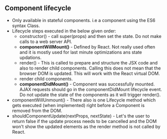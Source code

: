 ## Component lifecycle
* Only available in stateful components. i.e a component using the ES6 syntax Class.
* Lifecycle steps executed in the below given order:
  * constructor() - call super(props) and then set the state. Do not make calls to a web server API.
  * **componentWillMount()** - Defined by React. Not really used often and it is mostly used for last minute optimizations ans state updations.
  * render() - This is called to prepare and structure the JSX code and also to render child components. Calling this does not mean that the browser DOM is updated. This will work with the React virtual DOM.
  * render child components.
  * **componentDidMount()** - Component was successfully mounted. AJAX requests should go in the componentDidMount lifecycle event. Do not update the state of the components as it will trigger render().
* componentWillUnmount() - There also is one Lifecycle method which gets executed (when implemented) right before a Component is removed from the DOM.
* shouldComponentUpdate(nextProps, nextState) - Let's the user to return false if the update process needs to be cancelled and the DOM won't show the updated elements as the render method is not called by React.
